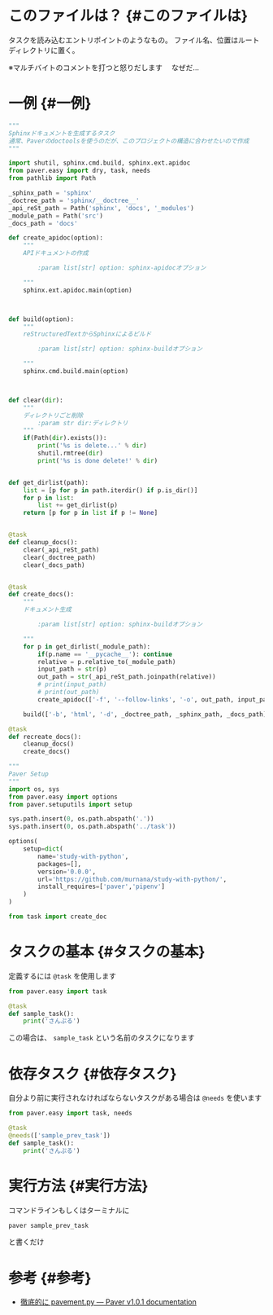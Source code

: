 このファイルは？ {#このファイルは}
================

タスクを読み込むエントリポイントのようなもの。
ファイル名、位置はルートディレクトリに置く。

※マルチバイトのコメントを打つと怒りだします 　なぜだ…

一例 {#一例}
====

~~~ python
"""
Sphinxドキュメントを生成するタスク
通常、Paverのdoctoolsを使うのだが、このプロジェクトの構造に合わせたいので作成
"""

import shutil, sphinx.cmd.build, sphinx.ext.apidoc
from paver.easy import dry, task, needs
from pathlib import Path

_sphinx_path = 'sphinx'
_doctree_path = 'sphinx/__doctree__'
_api_reSt_path = Path('sphinx', 'docs', '_modules')
_module_path = Path('src')
_docs_path = 'docs'

def create_apidoc(option):
    """
    APIドキュメントの作成

        :param list[str] option: sphinx-apidocオプション

    """
    sphinx.ext.apidoc.main(option)



def build(option):
    """
    reStructuredTextからSphinxによるビルド

        :param list[str] option: sphinx-buildオプション

    """
    sphinx.cmd.build.main(option)



def clear(dir):
    """
    ディレクトリごと削除
        :param str dir:ディレクトリ
    """
    if(Path(dir).exists()):
        print('%s is delete...' % dir)
        shutil.rmtree(dir)
        print('%s is done delete!' % dir)


def get_dirlist(path):
    list = [p for p in path.iterdir() if p.is_dir()]
    for p in list:
        list += get_dirlist(p)
    return [p for p in list if p != None]


@task
def cleanup_docs():
    clear(_api_reSt_path)
    clear(_doctree_path)
    clear(_docs_path)


@task
def create_docs():
    """
    ドキュメント生成

        :param list[str] option: sphinx-buildオプション

    """
    for p in get_dirlist(_module_path):
        if(p.name == '__pycache__'): continue
        relative = p.relative_to(_module_path)
        input_path = str(p)
        out_path = str(_api_reSt_path.joinpath(relative))
        # print(input_path)
        # print(out_path)
        create_apidoc(['-f', '--follow-links', '-o', out_path, input_path])

    build(['-b', 'html', '-d', _doctree_path, _sphinx_path, _docs_path])

@task
def recreate_docs():
    cleanup_docs()
    create_docs()
~~~

~~~ python
"""
Paver Setup
"""
import os, sys
from paver.easy import options
from paver.setuputils import setup

sys.path.insert(0, os.path.abspath('.'))
sys.path.insert(0, os.path.abspath('../task'))

options(
    setup=dict(
        name='study-with-python',
        packages=[],
        version='0.0.0',
        url='https://github.com/murnana/study-with-python/',
        install_requires=['paver','pipenv']
    )
)

from task import create_doc
~~~

タスクの基本 {#タスクの基本}
============

定義するには `@task` を使用します

~~~ python
from paver.easy import task

@task
def sample_task(): 
    print('さんぷる')
~~~

この場合は、 `sample_task` という名前のタスクになります

依存タスク {#依存タスク}
==========

自分より前に実行されなければならないタスクがある場合は `@needs`
を使います

~~~ python
from paver.easy import task, needs

@task
@needs(['sample_prev_task'])
def sample_task(): 
    print('さんぷる')
~~~

実行方法 {#実行方法}
========

コマンドラインもしくはターミナルに

~~~ bat
paver sample_prev_task
~~~

と書くだけ

参考 {#参考}
====

-   [徹底的に pavement.py — Paver v1.0.1
    documentation](https://paver.github.io/paver-docs-jp/pavement.html)
